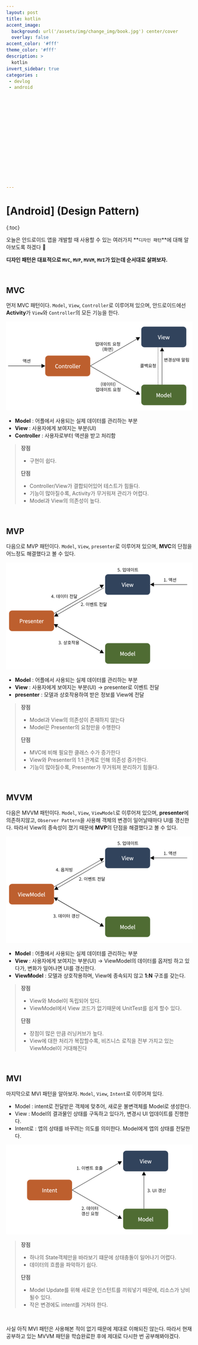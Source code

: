 ```yaml
---
layout: post
title: kotlin
accent_image: 
  background: url('/assets/img/change_img/book.jpg') center/cover
  overlay: false
accent_color: '#fff'
theme_color: '#fff'
description: >
  kotlin
invert_sidebar: true
categories :
 - devlog	
 - android















---
```


# [Android] (Design Pattern)

{:toc}

오늘은 안드로이드 앱을 개발할 때 사용할 수 있는 여러가지 **`디자인 패턴`**에 대해 알아보도록 하겠다 🙂

**디자인 패턴은 대표적으로 `MVC`, `MVP`, `MVVM`, `MVI`가 있는데 순서대로 살펴보자.**



<br/>



## MVC

먼저 MVC 패턴이다. `Model`, `View`, `Controller`로 이루어져 있으며, 안드로이드에선 **Activity**가 `View`와 `Controller`의 모든 기능을 한다.



![image-20240112210149513](../../../assets/img/blog/image-20240112210149513.png)



- **Model** : 어플에서 사용되는 실제 데이터를 관리하는 부분
- **View** : 사용자에게 보여지는 부분(UI)
- **Controller** : 사용자로부터 액션을 받고 처리함

> **장점**
>
> - 구현이 쉽다.
>
> **단점**
>
> - Controller/View가 결합되어있어 테스트가 힘들다.
> - 기능이 많아질수록, Activity가 무거워져 관리가 어렵다.
> - Model과 View의 의존성이 높다.



<br/>



## MVP

다음으로 MVP 패턴이다. `Model`, `View`, `presenter`로 이루어져 있으며, **MVC**의 단점을 어느정도 해결했다고 볼 수 있다.



![image-20240112210511679](../../../assets/img/blog/image-20240112210511679.png)



- **Model** : 어플에서 사용되는 실제 데이터를 관리하는 부분
- **View** : 사용자에게 보여지는 부분(UI) → presenter로 이벤트 전달
- **presenter** : 모델과 상호작용하여 받은 정보를 View에 전달

> **장점**
>
> - Model과 View의 의존성이 존재하지 않는다
> - Model은 Presenter의 요청만을 수행한다
>
> **단점**
>
> - MVC에 비해 필요한 클래스 수가 증가한다
> - View와 Presenter의 1:1 관계로 인해 의존성 증가한다.
> - 기능이 많아질수록, Presenter가 무거워져 분리하기 힘들다.



<br/>



## MVVM

다음은 MVVM 패턴이다. `Model`, `View`, `ViewModel`로 이루어져 있으며, **presenter**에 의존하지않고, `Observer Pattern`을 사용해 객체의 변경이 일어날때마다 UI를 갱신한다. 따라서 View의 종속성이 졌기 때문에 **MVP**의 단점을 해결했다고 볼 수 있다.



![image-20240112210555228](../../../assets/img/blog/image-20240112210555228.png)



- **Model** : 어플에서 사용되는 실제 데이터를 관리하는 부분
- **View** : 사용자에게 보여지는 부분(UI) → ViewModel의 데이터를 옵저빙 하고 있다가, 변화가 일어나면 UI를 갱신한다.
- **ViewModel** : 모델과 상호작용하며, View에 종속되지 않고 **1:N** 구조를 갖는다.

> **장점**
>
> - View와 Model이 독립되어 있다.
> - ViewModel에서 View 코드가 없기때문에 UnitTest를 쉽게 할수 있다.
>
> **단점**
>
> - 장점이 많은 만큼 러닝커브가 높다.
> - View에 대한 처리가 복잡할수록, 비즈니스 로직을 전부 가지고 있는 ViewModel이 거대해진다



<br/>



## MVI

마지막으로 MVI 패턴을 알아보자. `Model`, `View`, `Intent`로 이루어져 있다.

- Model : intent로 전달받은 객체에 맞추어, 새로운 불변객체를 Model로 생성한다.
- View : Model의 결과물인 상태를 구독하고 있다가, 변경시 UI 업데이트를 진행한다.
- Intent로 : 앱의 상태를 바꾸려는 의도를 의미한다. Model에게 앱의 상태를 전달한다.



![image-20240112210620073](../../../assets/img/blog/image-20240112210620073.png)



> **장점**
>
> - 하나의 State객체만을 바라보기 떄문에 상태충돌이 일어나기 어렵다.
> - 데이터의 흐름을 파악하기 쉽다.
>
> **단점**
>
> - Model Update를 위해 새로운 인스턴트를 끼워넣기 때문에, 리소스가 낭비될수 있다.
> - 작은 변경에도 intent를 거쳐야 한다.



<br/>



사실 아직 MVI 패턴은 사용해본 적이 없기 때문에 제대로 이해되진 않는다. 따라서 현재 공부하고 있는 MVVM 패턴을 학습완료한 후에 제대로 다시한 번 공부해봐야겠다.